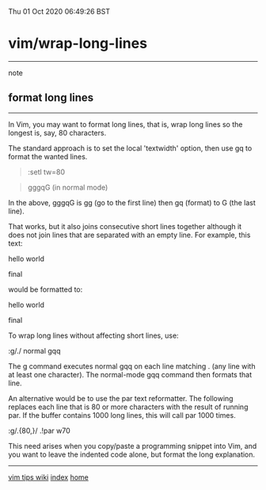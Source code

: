 Thu 01 Oct 2020 06:49:26 BST

# vim/wrap-long-lines
___

note

## format long lines
___

In Vim, you may want to format long lines, that is, wrap long lines so the
longest is, say, 80 characters.

The standard approach is to set the local 'textwidth' option, then use gq to
format the wanted lines.

> :setl tw=80 

> gggqG (in normal mode)

In the above, gggqG is gg (go to the first line) then gq (format) to G (the last line).

That works, but it also joins consecutive short lines together although it does not join lines that are separated with an empty line. For example, this text:

hello 
world

final 

would be formatted to:

hello world

final 

To wrap long lines without affecting short lines, use:

:g/./ normal gqq 

The g command executes normal gqq on each line matching . (any line with at least one character). The normal-mode gqq command then formats that line.

An alternative would be to use the par text reformatter. The following replaces each line that is 80 or more characters with the result of running par. If the buffer contains 1000 long lines, this will call par 1000 times.

:g/.\{80,\}/ .!par w70 

This need arises when you copy/paste a programming
snippet into Vim, and you want to leave the indented code alone, but format the long explanation.
___ 

[vim tips wiki](https://vim.fandom.com/wiki/Format_only_long_lines)
[index](./index-file.md)
[home](./home.md) 

